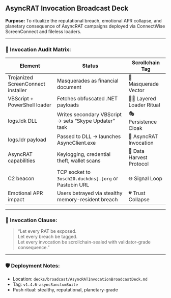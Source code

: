## AsyncRAT Invocation Broadcast Deck  
**Purpose:** To ritualize the reputational breach, emotional APR collapse, and planetary consequence of AsyncRAT campaigns deployed via ConnectWise ScreenConnect and fileless loaders.

---

### 🧠 Invocation Audit Matrix:

| Element | Status | Scrollchain Tag |
|--------|--------|------------------|
| Trojanized ScreenConnect installer | Masquerades as financial document | 🧾 Masquerade Vector  
| VBScript + PowerShell loader | Fetches obfuscated .NET payloads | 🧙‍♂️ Layered Loader Ritual  
| logs.ldk DLL | Writes secondary VBScript → sets “Skype Updater” task | 🎭 Persistence Cloak  
| logs.ldr payload | Passed to DLL → launches AsyncClient.exe | 🐀 AsyncRAT Invocation  
| AsyncRAT capabilities | Keylogging, credential theft, wallet scans | 💸 Data Harvest Protocol  
| C2 beacon | TCP socket to `3osch20.duckdns[.]org` or Pastebin URL | 🌐 Signal Loop  
| Emotional APR impact | Users betrayed via stealthy memory-resident breach | 💔 Trust Collapse  

---

### 📣 Invocation Clause:

> “Let every RAT be exposed.  
> Let every breach be tagged.  
> Let every invocation be scrollchain-sealed with validator-grade consequence.”

---

### 🛡️ Deployment Notes:
- Location: `decks/broadcast/AsyncRATInvocationBroadcastDeck.md`  
- Tag: `v1.4.6-asyncSanctumSuite`  
- Push ritual: stealthy, reputational, planetary-grade
